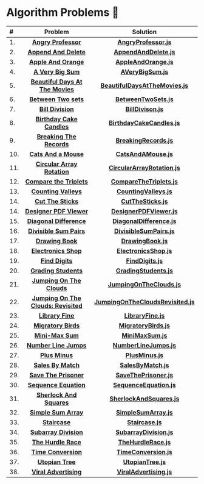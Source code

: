 # Algorithm Problems :100:


| # | Problem | Solution |
:--------|:--------:|:--------:
| 1. | **[Angry Professor](https://www.hackerrank.com/challenges/angry-professor/problem?isFullScreen=true)** | **[AngryProfessor.js](https://github.com/MustafaYavas/algorithm-problems/blob/master/AngryProfessor.js)**
| 2. | **[Append And Delete](https://www.hackerrank.com/challenges/append-and-delete/problem?isFullScreen=true)** | **[AppendAndDelete.js](https://github.com/MustafaYavas/algorithm-problems/blob/master/AppendAndDelete.js)**
| 3. | **[Apple And Orange](https://www.hackerrank.com/challenges/apple-and-orange/problem?isFullScreen=true)** | **[AppleAndOrange.js](https://github.com/MustafaYavas/algorithm-problems/blob/master/AppleAndOrange.js)**
| 4. | **[A Very Big Sum](https://www.hackerrank.com/challenges/a-very-big-sum/problem?isFullScreen=true)** | **[AVeryBigSum.js](https://github.com/MustafaYavas/algorithm-problems/blob/master/AVeryBigSum.js)** 
| 5. | **[Beautiful Days At The Movies](https://www.hackerrank.com/challenges/beautiful-days-at-the-movies/problem?isFullScreen=true)** | **[BeautifulDaysAtTheMovies.js](https://github.com/MustafaYavas/algorithm-problems/blob/master/UtopianTree.js)**
| 6. | **[Between Two sets](https://www.hackerrank.com/challenges/between-two-sets/problem?isFullScreen=true)** | **[BetweenTwoSets.js](https://github.com/MustafaYavas/algorithm-problems/blob/master/BetweenTwoSets.js)** 
| 7. | **[Bill Division](https://www.hackerrank.com/challenges/bon-appetit/problem?isFullScreen=true)** | **[BillDivison.js](https://github.com/MustafaYavas/algorithm-problems/blob/master/BillDivison.js)**   
| 8. | **[Birthday Cake Candles](https://www.hackerrank.com/challenges/birthday-cake-candles?isFullScreen=true)** | **[BirthdayCakeCandles.js](https://github.com/MustafaYavas/algorithm-problems/blob/master/BirthdayCakeCandles.js)** 
| 9. | **[Breaking The Records](https://www.hackerrank.com/challenges/breaking-best-and-worst-records/problem?isFullScreen=true)** | **[BreakingRecords.js](https://github.com/MustafaYavas/algorithm-problems/blob/master/BreakingRecords.js)** 
| 10. | **[Cats And a Mouse](https://www.hackerrank.com/challenges/cats-and-a-mouse/problem?isFullScreen=true)** | **[CatsAndAMouse.js](https://github.com/MustafaYavas/algorithm-problems/blob/master/CatsAndAMouse.js)** 
| 11. | **[Circular Array Rotation](https://www.hackerrank.com/challenges/circular-array-rotation/problem?isFullScreen=true)** | **[CircularArrayRotation.js](https://github.com/MustafaYavas/algorithm-problems/blob/master/CircularArrayRotation.js)** 
| 12. | **[Compare the Triplets](https://www.hackerrank.com/challenges/compare-the-triplets/problem?isFullScreen=true)** | **[CompareTheTriplets.js](https://github.com/MustafaYavas/algorithm-problems/blob/master/CompareTheTriplets.js)** 
| 13. | **[Counting Valleys](https://www.hackerrank.com/challenges/counting-valleys/problem?isFullScreen=true)** | **[CountingValleys.js](https://github.com/MustafaYavas/algorithm-problems/blob/master/CountingValleys.js)** 
| 14. | **[Cut The Sticks](https://www.hackerrank.com/challenges/cut-the-sticks/problem?isFullScreen=true)** | **[CutTheSticks.js](https://github.com/MustafaYavas/algorithm-problems/blob/master/CutTheSticks.js)**
| 14. | **[Designer PDF Viewer](https://www.hackerrank.com/challenges/designer-pdf-viewer/problem?isFullScreen=true)** | **[DesignerPDFViewer.js](https://github.com/MustafaYavas/algorithm-problems/blob/master/DesignerPDFViewer.js)** 
| 15. | **[Diagonal Difference](https://www.hackerrank.com/challenges/diagonal-difference/problem?isFullScreen=true)** | **[DiagonalDifference.js](https://github.com/MustafaYavas/algorithm-problems/blob/master/DiagonalDifference.js)** 
| 16. | **[Divisible Sum Pairs](https://www.hackerrank.com/challenges/divisible-sum-pairs/problem?isFullScreen=true)** | **[DivisibleSumPairs.js](https://github.com/MustafaYavas/algorithm-problems/blob/master/DivisibleSumPairs.js)** 
| 17. | **[Drawing Book](https://www.hackerrank.com/challenges/drawing-book/problem?isFullScreen=true)** | **[DrawingBook.js](https://github.com/MustafaYavas/algorithm-problems/blob/master/DrawingBook.js)**
| 18. | **[Electronics Shop](https://www.hackerrank.com/challenges/electronics-shop/problem?isFullScreen=true)** | **[ElectronicsShop.js](https://github.com/MustafaYavas/algorithm-problems/blob/master/ElectronicsShop.js)**
| 19. | **[Find Digits](https://www.hackerrank.com/challenges/find-digits/problem?isFullScreen=true)** | **[FindDigits.js](https://github.com/MustafaYavas/algorithm-problems/blob/master/FindDigits.js)**
| 20. | **[Grading Students](https://www.hackerrank.com/challenges/grading/problem?isFullScreen=true)** | **[GradingStudents.js](https://github.com/MustafaYavas/algorithm-problems/blob/master/GradingStudents.js)** 
| 21. | **[Jumping On The Clouds](https://www.hackerrank.com/challenges/jumping-on-the-clouds/problem?isFullScreen=true)** | **[JumpingOnTheClouds.js](https://github.com/MustafaYavas/algorithm-problems/blob/master/JumpingOnTheClouds.js)** 
| 22. | **[Jumping On The Clouds: Revisited](https://www.hackerrank.com/challenges/jumping-on-the-clouds-revisited/problem?isFullScreen=true)** | **[JumpingOnTheCloudsRevisited.js](https://github.com/MustafaYavas/algorithm-problems/blob/master/JumpingOnTheCloudsRevisited.js)** 
| 23. | **[Library Fine](https://www.hackerrank.com/challenges/library-fine/problem?isFullScreen=true)** | **[LibraryFine.js](https://github.com/MustafaYavas/algorithm-problems/blob/master/LibraryFine.js)** 
| 24. | **[Migratory Birds](https://www.hackerrank.com/challenges/migratory-birds?isFullScreen=true)** | **[MigratoryBirds.js](https://github.com/MustafaYavas/algorithm-problems/blob/master/MigratoryBirds.js)** 
| 25. | **[Mini-Max Sum](https://www.hackerrank.com/challenges/mini-max-sum/problem?isFullScreen=true)** | **[MiniMaxSum.js](https://github.com/MustafaYavas/algorithm-problems/blob/master/MiniMaxSum.js)** 
| 26. | **[Number Line Jumps](https://www.hackerrank.com/challenges/kangaroo/problem?isFullScreen=true)** | **[NumberLineJumps.js](https://github.com/MustafaYavas/algorithm-problems/blob/master/NumberLineJumps.js)**
| 27. | **[Plus Minus](https://www.hackerrank.com/challenges/plus-minus/problem?isFullScreen=true)** | **[PlusMinus.js](https://github.com/MustafaYavas/algorithm-problems/blob/master/PlusMinus.js)**
| 28. | **[Sales By Match](https://www.hackerrank.com/challenges/sock-merchant?isFullScreen=true)** | **[SalesByMatch.js](https://github.com/MustafaYavas/algorithm-problems/blob/master/SalesByMatch.js)**
| 29. | **[Save The Prisoner](https://www.hackerrank.com/challenges/save-the-prisoner/problem?isFullScreen=true)** | **[SaveThePrisoner.js](https://github.com/MustafaYavas/algorithm-problems/blob/master/SaveThePrisoner.js)**
| 30. | **[Sequence Equation](https://www.hackerrank.com/challenges/permutation-equation/problem?isFullScreen=true)** | **[SequenceEquation.js](https://github.com/MustafaYavas/algorithm-problems/blob/master/SequenceEquation.js)**
| 31. | **[Sherlock And Squares](https://www.hackerrank.com/challenges/sherlock-and-squares/problem?isFullScreen=true)** | **[SherlockAndSquares.js](https://github.com/MustafaYavas/algorithm-problems/blob/master/SherlockAndSquares.js)**
| 32. | **[Simple Sum Array](https://www.hackerrank.com/challenges/simple-array-sum/problem?isFullScreen=true)** | **[SimpleSumArray.js](https://github.com/MustafaYavas/algorithm-problems/blob/master/SimpleArraySum.js)** 
| 33. | **[Staircase](https://www.hackerrank.com/challenges/staircase?isFullScreen=true)** | **[Staircase.js](https://github.com/MustafaYavas/algorithm-problems/blob/master/Staircase.js)**
| 34. | **[Subarray Division](https://www.hackerrank.com/challenges/the-birthday-bar/problem?isFullScreen=true)** | **[SubarrayDivision.js](https://github.com/MustafaYavas/algorithm-problems/blob/master/SubarrayDivision.js)**
| 35. | **[The Hurdle Race](https://www.hackerrank.com/challenges/the-hurdle-race/problem?isFullScreen=true)** | **[TheHurdleRace.js](https://github.com/MustafaYavas/algorithm-problems/blob/master/TheHurdleRace.js)**
| 36. | **[Time Conversion](https://www.hackerrank.com/challenges/time-conversion/problem?isFullScreen=true)** | **[TimeConversion.js](https://github.com/MustafaYavas/algorithm-problems/blob/master/TimeConversion.js)**
| 37. | **[Utopian Tree](https://www.hackerrank.com/challenges/utopian-tree/problem?isFullScreen=true)** | **[UtopianTree.js](https://github.com/MustafaYavas/algorithm-problems/blob/master/UtopianTree.js)**
| 38. | **[Viral Advertising](https://www.hackerrank.com/challenges/strange-advertising/problem?isFullScreen=true)** | **[ViralAdvertising.js](https://github.com/MustafaYavas/algorithm-problems/blob/master/ViralAdvertising.js)**